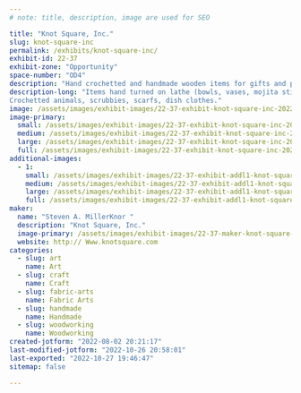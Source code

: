 ```yaml
---
# note: title, description, image are used for SEO

title: "Knot Square, Inc."
slug: knot-square-inc
permalink: /exhibits/knot-square-inc/
exhibit-id: 22-37
exhibit-zone: "Opportunity"
space-number: "OD4"
description: "Hand crochetted and handmade wooden items for gifts and personal use."
description-long: "Items hand turned on lathe (bowls, vases, mojita sticks, talking heads). Hand made boxes, tables, game tables. 
Crochetted animals, scrubbies, scarfs, dish clothes."
image: /assets/images/exhibit-images/22-37-exhibit-knot-square-inc-20220730-115355-large.jpg
image-primary: 
  small: /assets/images/exhibit-images/22-37-exhibit-knot-square-inc-20220730-115355-small.jpg
  medium: /assets/images/exhibit-images/22-37-exhibit-knot-square-inc-20220730-115355-medium.jpg
  large: /assets/images/exhibit-images/22-37-exhibit-knot-square-inc-20220730-115355-large.jpg
  full: /assets/images/exhibit-images/22-37-exhibit-knot-square-inc-20220730-115355-full.jpg
additional-images: 
  - 1:
    small: /assets/images/exhibit-images/22-37-exhibit-addl1-knot-square-inc-20220730-115416-small.jpg
    medium: /assets/images/exhibit-images/22-37-exhibit-addl1-knot-square-inc-20220730-115416-medium.jpg
    large: /assets/images/exhibit-images/22-37-exhibit-addl1-knot-square-inc-20220730-115416-large.jpg
    full: /assets/images/exhibit-images/22-37-exhibit-addl1-knot-square-inc-20220730-115416-full.jpg
maker: 
  name: "Steven A. MillerKnor "
  description: "Knot Square, Inc."
  image-primary: /assets/images/exhibit-images/22-37-maker-knot-square-inc-20220730-115011-medium.jpg
  website: http:// Www.knotsquare.com
categories: 
  - slug: art
    name: Art
  - slug: craft
    name: Craft
  - slug: fabric-arts
    name: Fabric Arts
  - slug: handmade
    name: Handmade
  - slug: woodworking
    name: Woodworking
created-jotform: "2022-08-02 20:21:17"
last-modified-jotform: "2022-10-26 20:58:01"
last-exported: "2022-10-27 19:46:47"
sitemap: false

---
```

